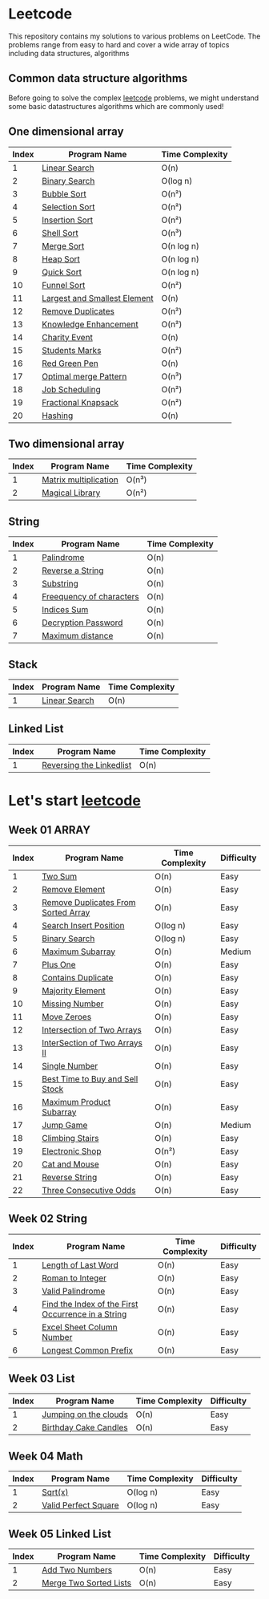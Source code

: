 # Leetcode 

This repository contains my solutions to various problems on LeetCode. The problems range from easy to hard and cover a wide array of topics including data structures, algorithms

## Common data structure algorithms 
Before going to solve the complex [leetcode](https://leetcode.com/) problems, we might understand some basic datastructures algorithms which are commonly used!

## One dimensional array
| Index | Program Name                                                                                                                                                    | Time Complexity |
|-------|-----------------------------------------------------------------------------------------------------------------------------------------------------------------|-----|
| 1     | [Linear Search](https://github.com/ananthu-m-01/Leetcode-Java/blob/main/src/main/java/week00/OneDimensionalArray/LinearSearch.java)                             | O(n) |
| 2     | [Binary Search](https://github.com/ananthu-m-01/Leetcode-Java/blob/main/src/main/java/week00/OneDimensionalArray/BinarySearch.java)                             | O(log n) |
| 3     | [Bubble Sort](https://github.com/ananthu-m-01/Leetcode-Java/blob/main/src/main/java/week00/OneDimensionalArray/BubbleSort.java)                                 | O(n²) |
| 4     | [Selection Sort](https://github.com/ananthu-m-01/Leetcode-Java/blob/main/src/main/java/week00/OneDimensionalArray/SelectionSort.java)                           | O(n²) |
| 5     | [Insertion Sort](https://github.com/ananthu-m-01/Leetcode-Java/blob/main/src/main/java/week00/OneDimensionalArray/InsertionSort.java)                           | O(n²) |
| 6     | [Shell Sort](https://github.com/ananthu-m-01/Leetcode-Java/blob/main/src/main/java/week00/OneDimensionalArray/ShellSort.java)                                   | O(n³) |
| 7     | [Merge Sort](https://github.com/ananthu-m-01/Leetcode-Java/blob/main/src/main/java/week00/OneDimensionalArray/MergeSort.java)                                   | O(n log n) |
| 8     | [Heap Sort](https://github.com/ananthu-m-01/Leetcode-Java/blob/main/src/main/java/week00/OneDimensionalArray/HeapSort.java)                                    | O(n log n) |
| 9     | [Quick Sort](https://github.com/ananthu-m-01/Leetcode-Java/blob/main/src/main/java/week00/OneDimensionalArray/MergeSort.java)                                   | O(n log n) |
| 10    | [Funnel Sort](https://github.com/ananthu-m-01/Leetcode-Java/blob/main/src/main/java/week00/OneDimensionalArray/MergeSort.java)                                  | O(n²) |
| 11    | [Largest and Smallest Element](https://github.com/ananthu-m-01/Leetcode-Java/blob/main/src/main/java/week00/OneDimensionalArray/LargestAndSmallestElement.java) | O(n) |
| 12    | [Remove Duplicates](https://github.com/ananthu-m-01/Leetcode-Java/blob/main/src/main/java/week00/OneDimensionalArray/RemoveDuplicates.java)                     | O(n²) |
| 13    | [Knowledge Enhancement](https://github.com/ananthu-m-01/Leetcode-Java/blob/main/src/main/java/week00/OneDimensionalArray/KnowledgeEnhancement.java)             | O(n²) |
| 14    | [Charity Event](https://github.com/ananthu-m-01/Leetcode-Java/blob/main/src/main/java/week00/OneDimensionalArray/CharityEvent.java)                             | O(n) |
| 15    | [Students Marks](https://github.com/ananthu-m-01/Leetcode-Java/blob/main/src/main/java/week00/OneDimensionalArray/StudentsMarks.java)                           | O(n²) |
| 16    | [Red Green Pen](https://github.com/ananthu-m-01/Leetcode-Java/blob/main/src/main/java/week00/OneDimensionalArray/RedGreenPen.java)                              | O(n) |
| 17    | [Optimal merge Pattern](https://github.com/ananthu-m-01/Leetcode-Java/blob/main/src/main/java/week00/OneDimensionalArray/OptimalMergePattern.java)              | O(n³) |
| 18    | [Job Scheduling](https://github.com/ananthu-m-01/Leetcode-Java/blob/main/src/main/java/week00/OneDimensionalArray/JobScheduling.java)                           | O(n²) |
| 19    | [Fractional Knapsack](https://github.com/ananthu-m-01/Leetcode-Java/blob/main/src/main/java/week00/OneDimensionalArray/FractionalKnapSack.java)                 | O(n²) |
| 20    | [Hashing](https://github.com/ananthu-m-01/Leetcode-Java/blob/main/src/main/java/week00/OneDimensionalArray/Hashing.java)                                    | O(n) |


## Two dimensional array
| Index | Program Name                                                                                                                                        | Time Complexity |
|-------|-----------------------------------------------------------------------------------------------------------------------------------------------------|-----------|
| 1     | [Matrix multiplication](https://github.com/ananthu-m-01/Leetcode-Java/blob/main/src/main/java/week00/TwoDimensionalArray/MatrixMultiplication.java) | O(n³)     |
| 2     | [Magical Library](https://github.com/ananthu-m-01/Leetcode-Java/blob/main/src/main/java/week00/TwoDimensionalArray/MagicalLibrary.java)             | O(n²)          |

## String
| Index | Program Name                                                                                                                              | Time Complexity |
|-------|-------------------------------------------------------------------------------------------------------------------------------------------|-----------|
| 1     | [Palindrome](https://github.com/ananthu-m-01/Leetcode-Java/blob/main/src/main/java/week00/String/Palindrome.java)                         | O(n)      |
| 2     | [Reverse a String](https://github.com/ananthu-m-01/Leetcode-Java/blob/main/src/main/java/week00/String/ReverseString.java)                | O(n)      |
| 3     | [Substring](https://github.com/ananthu-m-01/Leetcode-Java/blob/main/src/main/java/week00/String/SubString.java)                           | O(n)      |
| 4     | [Freequency of characters](https://github.com/ananthu-m-01/Leetcode-Java/blob/main/src/main/java/week00/String/FrequencyOfCharacter.java) | O(n)      |
| 5     | [Indices Sum](https://github.com/ananthu-m-01/Leetcode-Java/blob/main/src/main/java/week00/String/IndicesSumString.java)                  | O(n)      |
| 6     | [Decryption Password](https://github.com/ananthu-m-01/Leetcode-Java/blob/main/src/main/java/week00/String/DecryptionPassword.java)        | O(n)      |
| 7     | [Maximum distance](https://github.com/ananthu-m-01/Leetcode-Java/blob/main/src/main/java/week00/String/MaximumDistance.java)           | O(n)      |

## Stack
| Index | Program Name                                                                                                         | Time Complexity |
|-------|----------------------------------------------------------------------------------------------------------------------|-----------|
| 1     | [Linear Search](https://github.com/ananthu-m-01/Leetcode-Java/blob/main/src/main/java/week00/Stack/StackLinearSearch.java) | O(n)      |


## Linked List
| Index | Program Name                                                                                                                          | Time Complexity |
|-------|---------------------------------------------------------------------------------------------------------------------------------------|-----------|
| 1     | [Reversing the Linkedlist](https://github.com/ananthu-m-01/Leetcode-Java/blob/main/src/main/java/week00/LinkedList/ReversedLinkedList.java) | O(n)      |

# Let's start [leetcode](https://leetcode.com) 

## Week 01 ARRAY
| Index | Program Name                                                                                              | Time Complexity | Difficulty |
|-------|-----------------------------------------------------------------------------------------------------------|----------------|------------|
| 1     | [Two Sum](https://leetcode.com/problems/two-sum/)                                                         | O(n)           | Easy       |
| 2     | [Remove Element](https://leetcode.com/problems/remove-element/)                                           | O(n)           | Easy       |
| 3     | [Remove Duplicates From Sorted Array](https://leetcode.com/problems/remove-duplicates-from-sorted-array/) | O(n)           | Easy       |
| 4     | [Search Insert Position](https://leetcode.com/problems/search-insert-position/)                           | O(log n)           | Easy       |
| 5     | [Binary Search](https://leetcode.com/problems/binary-search/)                                             | O(log n)           | Easy       |
| 6     | [Maximum Subarray](https://leetcode.com/problems/maximum-subarray/)                                       | O(n)           | Medium     |
| 7     | [Plus One](https://leetcode.com/problems/plus-one/)                                                       | O(n)           | Easy       |
| 8     | [Contains Duplicate](https://leetcode.com/problems/contains-duplicate/)                                   | O(n)           | Easy       |
| 9     | [Majority Element](https://leetcode.com/problems/majority-element/)                                       | O(n)           | Easy       |
| 10    | [Missing Number](https://leetcode.com/problems/missing-number/)                                           | O(n)           | Easy       |
| 11    | [Move Zeroes](https://leetcode.com/problems/move-zeroes/)                                                 | O(n)           | Easy       |
| 12    | [Intersection of Two Arrays](https://leetcode.com/problems/intersection-of-two-arrays)                    | O(n)           | Easy       |
| 13    | [InterSection of Two Arrays II](https://leetcode.com/problems/intersection-of-two-arrays-ii/)             | O(n)           | Easy       |
| 14    | [Single Number](https://leetcode.com/problems/single-number/)                                             | O(n)           | Easy       |
| 15    | [Best Time to Buy and Sell Stock](https://leetcode.com/problems/best-time-to-buy-and-sell-stock/)         | O(n)           | Easy       |
| 16    | [Maximum Product Subarray](https://leetcode.com/problems/maximum-product-subarray/)                       | O(n)           | Easy       |
| 17    | [Jump Game](https://leetcode.com/problems/jump-game)                                                      | O(n)           | Medium     |
| 18    | [Climbing Stairs](https://leetcode.com/problems/climbing-stairs)                                          | O(n)           | Easy       |
| 19    | [Electronic Shop](https://www.hackerrank.com/challenges/electronics-shop/problem)                         | O(n²) | Easy       |
| 20    | [Cat and Mouse](https://www.hackerrank.com/challenges/cats-and-a-mouse/problem)                           | O(n) | Easy       |
| 21    | [Reverse String](https://leetcode.com/problems/reverse-string/)                                                   | O(n) | Easy       |
| 22    | [Three Consecutive Odds](https://leetcode.com/problems/three-consecutive-odds/)                                                         | O(n) | Easy       |

## Week 02 String
| Index | Program Name                                                                                                                            | Time Complexity | Difficulty |
|-------|-----------------------------------------------------------------------------------------------------------------------------------------|-----------------|------------|
| 1     | [Length of Last Word](https://leetcode.com/problems/length-of-last-word/)                                                               | O(n)            | Easy       |
| 2     | [Roman to Integer](https://leetcode.com/problems/roman-to-integer/)                                                                     | O(n)            | Easy       |
| 3     | [Valid Palindrome](https://leetcode.com/problems/valid-palindrome/)                                                                     | O(n)            | Easy       |
| 4     | [Find the Index of the First Occurrence in a String](https://leetcode.com/problems/find-the-index-of-the-first-occurrence-in-a-string/) | O(n)            | Easy       |
| 5     | [Excel Sheet Column Number](https://leetcode.com/problems/excel-sheet-column-number/)                                                   | O(n)            | Easy       |
| 6     | [Longest Common Prefix](https://leetcode.com/problems/longest-common-prefix/)                                                           | O(n)            | Easy       |

## Week 03 List
| Index | Program Name                                                                                 | Time Complexity | Difficulty |
|-------|----------------------------------------------------------------------------------------------|-----------------|------------|
| 1     | [Jumping on the clouds](https://www.hackerrank.com/challenges/jumping-on-the-clouds/problem) | O(n)            | Easy       |
| 2     | [Birthday Cake Candles](https://www.hackerrank.com/challenges/birthday-cake-candles/problem) | O(n)            | Easy       |


## Week 04 Math
| Index | Program Name                                                               | Time Complexity | Difficulty |
|-------|----------------------------------------------------------------------------|-----------------|------------|
| 1     | [Sqrt(x)](https://leetcode.com/problems/sqrtx/)                                                    | O(log n)            | Easy       |
| 2     | [Valid Perfect Square](https://leetcode.com/problems/valid-perfect-square/)                                                           | O(log n)            | Easy       |

## Week 05 Linked List
| Index | Program Name                                                               | Time Complexity | Difficulty |
|-------|----------------------------------------------------------------------------|-----------------|------------|
| 1     | [Add Two Numbers](https://leetcode.com/problems/add-two-numbers/)                                            | O(n)            | Easy       |
| 2     | [Merge Two Sorted Lists](https://leetcode.com/problems/merge-two-sorted-lists/)                                                    | O(n)            | Easy       |